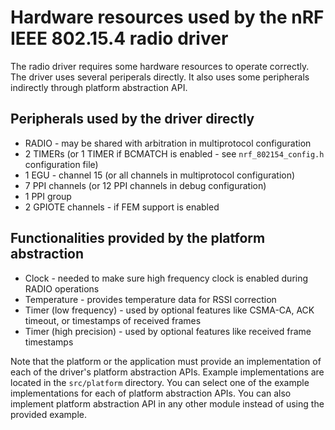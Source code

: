 # Hardware resources used by the nRF IEEE 802.15.4 radio driver

The radio driver requires some hardware resources to operate correctly. The driver uses several periperals directly. It also uses some peripherals indirectly through platform abstraction API.

## Peripherals used by the driver directly
* RADIO - may be shared with arbitration in multiprotocol configuration
* 2 TIMERs (or 1 TIMER if BCMATCH is enabled - see `nrf_802154_config.h` configuration file)
* 1 EGU - channel 15 (or all channels in multiprotocol configuration)
* 7 PPI channels (or 12 PPI channels in debug configuration)
* 1 PPI group
* 2 GPIOTE channels - if FEM support is enabled

## Functionalities provided by the platform abstraction
* Clock - needed to make sure high frequency clock is enabled during RADIO operations
* Temperature - provides temperature data for RSSI correction
* Timer (low frequency) - used by optional features like CSMA-CA, ACK timeout, or timestamps of received frames
* Timer (high precision) - used by optional features like received frame timestamps

Note that the platform or the application must provide an implementation of each of the driver's platform abstraction APIs. Example implementations are located in the `src/platform` directory. You can select one of the example implementations for each of platform abstraction APIs. You can also implement platform abstraction API in any other module instead of using the provided example.
